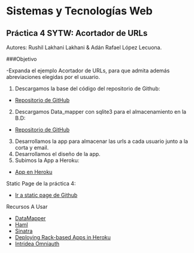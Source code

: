Sistemas y Tecnologías Web
=========
Práctica 4 SYTW: Acortador de URLs
---------
Autores: Rushil Lakhani Lakhani & Adán Rafael López Lecuona.

###Objetivo

-Expanda el ejemplo Acortador de URLs, para que admita además abreviaciones elegidas por el usuario.

1. Descargamos la base del código del repositorio de Github:
  * [Repositorio de GitHub](https://github.com/crguezl/url_shortener_with_datamapper)
2. Descargamos Data_mapper con sqlite3 para el almacenamiento en la B.D:
  * [Repositorio de GitHub](https://github.com/crguezl/url_shortener_with_datamapper)
3. Desarrollamos la app para almacenar las urls a cada usuario junto a la corta y email.
4. Desarrollamos el diseño de la app.
5. Subimos la App a Heroku:
  * [App en Heroku](https://github.com/crguezl/url_shortener_with_datamapper)
  
 
Static Page de la práctica 4:
  * [Ir a static page de Github](http://xandobit.github.io/webpageSYTW.github.io/) 


Recursos A Usar

* [DataMapper](http://datamapper.org/getting-started.html)
* [Haml](http://haml.info/)
* [Sinatra](http://www.sinatrarb.com/)
* [Deploying Rack-based Apps in Heroku](https://devcenter.heroku.com/articles/rack)
* [Intridea Omniauth](https://github.com/intridea/omniauth)

